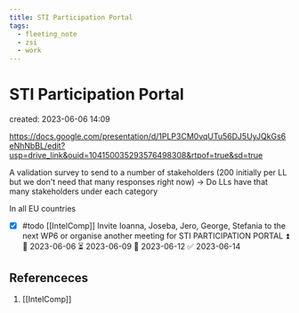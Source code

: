 ```yaml
---
title: STI Participation Portal
tags:
  - fleeting_note
  - zsi
  - work
---
```


# STI Participation Portal
created: 2023-06-06 14:09

https://docs.google.com/presentation/d/1PLP3CM0vqUTu56DJ5UyJQkGs6eNhNbBL/edit?usp=drive_link&ouid=104150035293576498308&rtpof=true&sd=true

A validation survey to send to a number of  stakeholders (200 initially per LL but we don't need that many responses right now) -> Do LLs have that many stakeholders under each category

In all EU countries

- [x] #todo [[IntelComp]] Invite Ioanna, Joseba, Jero, George, Stefania to the next WP6 or organise another meeting for STI PARTICIPATION PORTAL ⏫ 🛫 2023-06-06 ⏳ 2023-06-09 📅 2023-06-12 ✅ 2023-06-14
## Referenceces
1. [[IntelComp]]